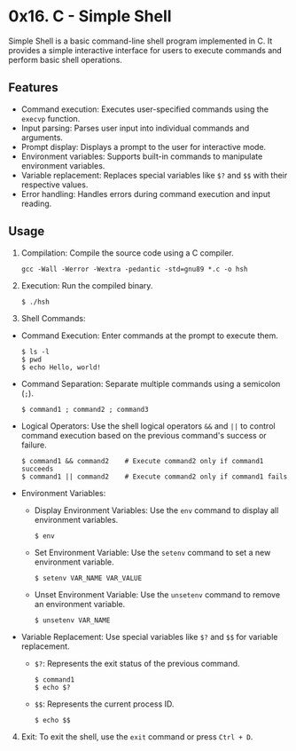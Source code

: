 # 0x16. C - Simple Shell

Simple Shell is a basic command-line shell program implemented in C. It provides a simple interactive interface for users to execute commands and perform basic shell operations.

## Features

- Command execution: Executes user-specified commands using the `execvp` function.
- Input parsing: Parses user input into individual commands and arguments.
- Prompt display: Displays a prompt to the user for interactive mode.
- Environment variables: Supports built-in commands to manipulate environment variables.
- Variable replacement: Replaces special variables like `$?` and `$$` with their respective values.
- Error handling: Handles errors during command execution and input reading.

## Usage

1. Compilation: Compile the source code using a C compiler.
   ```
   gcc -Wall -Werror -Wextra -pedantic -std=gnu89 *.c -o hsh
   ```
2. Execution: Run the compiled binary.
   ```
   $ ./hsh
   ```

3. Shell Commands:
- Command Execution: Enter commands at the prompt to execute them.
  ```
  $ ls -l
  $ pwd
  $ echo Hello, world!
  ```

- Command Separation: Separate multiple commands using a semicolon (`;`).
  ```
  $ command1 ; command2 ; command3
  ```

- Logical Operators: Use the shell logical operators `&&` and `||` to control command execution based on the previous command's success or failure.
  ```
  $ command1 && command2    # Execute command2 only if command1 succeeds
  $ command1 || command2    # Execute command2 only if command1 fails
  ```

- Environment Variables:
  - Display Environment Variables: Use the `env` command to display all environment variables.
    ```
    $ env
    ```

  - Set Environment Variable: Use the `setenv` command to set a new environment variable.
    ```
    $ setenv VAR_NAME VAR_VALUE
    ```

  - Unset Environment Variable: Use the `unsetenv` command to remove an environment variable.
    ```
    $ unsetenv VAR_NAME
    ```

- Variable Replacement: Use special variables like `$?` and `$$` for variable replacement.
  - `$?`: Represents the exit status of the previous command.
    ```
    $ command1
    $ echo $?
    ```

  - `$$`: Represents the current process ID.
    ```
    $ echo $$
    ```

4. Exit: To exit the shell, use the `exit` command or press `Ctrl + D`.
